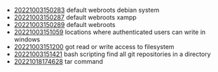 - [20221003150283](/zet/20221003150283/README.md) default webroots debian system
- [20221003150287](/zet/20221003150287/README.md) default webroots xampp
- [20221003150289](/zet/20221003150289/README.md) default webroots
- [20221003151059](/zet/20221003151059/README.md) locations where authenticated users can write in windows
- [20221003151200](/zet/20221003151200/README.md) got read or write access to filesystem
- [20221003151421](/zet/20221003151421/README.md) bash scripting find all git repositories in a directory
- [20221018174628](/zet/20221018174628/README.md) tar command

